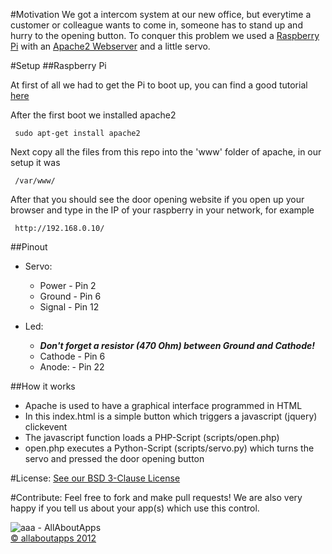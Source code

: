 #Motivation
We got a intercom system at our new office, but everytime a customer or colleague wants to come in, someone has to stand up and hurry to the opening button. To conquer this problem we used a [Raspberry Pi](http://www.raspberrypi.org/) with an [Apache2 Webserver](http://httpd.apache.org/) and a little servo.

#Setup
##Raspberry Pi  

At first of all we had to get the Pi to boot up, you can find a good tutorial [here](http://elinux.org/RPi_Easy_SD_Card_Setup/)

After the first boot we installed apache2  

     sudo apt-get install apache2

Next copy all the files from this repo into the 'www' folder of apache, in our setup it was  

     /var/www/

After that you should see the door opening website if you open up your browser and type in the IP of your raspberry in your network, for example  

     http://192.168.0.10/


##Pinout  

* Servo:
	* Power - Pin 2
	* Ground - Pin 6
	* Signal - Pin 12  

* Led:
	* ***Don't forget a resistor (470 Ohm) between Ground and Cathode!***
	* Cathode - Pin 6
	* Anode: - Pin 22  


##How it works

* Apache is used to have a graphical interface programmed in HTML
* In this index.html is a simple button which triggers a javascript (jquery) clickevent
* The javascript function loads a PHP-Script (scripts/open.php)
* open.php executes a Python-Script (scripts/servo.py) which turns the servo and pressed the door opening button

#License:
[See our BSD 3-Clause License](https://github.com/allaboutapps/A3Dooropener/blob/master/LICENSE.txt)

#Contribute:
Feel free to fork and make pull requests! We are also very happy if you tell us about your app(s) which use this control.  


![aaa - AllAboutApps](https://dl.dropbox.com/u/9934540/aaa/aaaLogo.png "aaa - AllAboutApps")  
[© allaboutapps 2012](http://www.allaboutapps.at)
